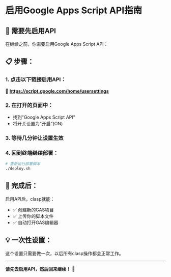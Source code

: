 # 启用Google Apps Script API指南

## 🚨 需要先启用API

在继续之前，你需要启用Google Apps Script API：

## 📋 步骤：

### 1. 点击以下链接启用API：
🔗 **https://script.google.com/home/usersettings**

### 2. 在打开的页面中：
- 找到"Google Apps Script API" 
- 将开关设置为"开启"(ON)

### 3. 等待几分钟让设置生效

### 4. 回到终端继续部署：
```bash
# 重新运行部署脚本
./deploy.sh
```

## 🎯 完成后：

启用API后，clasp就能：
- ✅ 创建新的GAS项目
- ✅ 上传你的脚本文件
- ✅ 自动打开GAS编辑器

## 💡 一次性设置：

这个设置只需要做一次，以后所有clasp操作都会正常工作。

---

**请先去启用API，然后回来继续！** 🚀